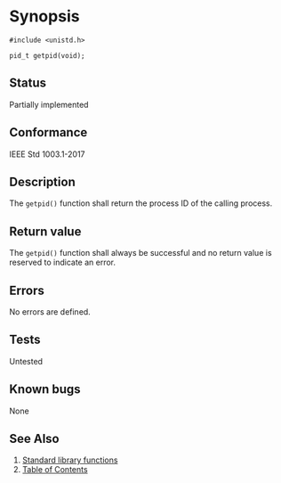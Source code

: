 # Synopsis

`#include <unistd.h>`

`pid_t getpid(void);`

## Status

Partially implemented

## Conformance

IEEE Std 1003.1-2017

## Description

The `getpid()` function shall return the process ID of the calling process.

## Return value

The `getpid()` function shall always be successful and no return value is reserved to indicate an error.

## Errors

No errors are defined.

## Tests

Untested

## Known bugs

None

## See Also

1. [Standard library functions](../README.md)
2. [Table of Contents](../../../README.md)
